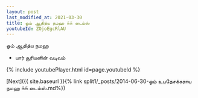 ```yaml
---
layout: post
last_modified_at: 2021-03-30
title: ஓம் ஆதித்ய நமஹ ௧௧ டைம்ஸ்
youtubeId: ZOjoEgcRlAU
---
```

 
 
 ஓம் ஆதித்ய நமஹ  
 
 -  யார் சூரியனின் வடிவம் 
 
  
 
  
 
 
 
 
 
 


{% include youtubePlayer.html id=page.youtubeId %}
 
[Next]({{ site.baseurl }}{% link  split1/_posts/2014-06-30-ஓம் உபதேசக்கராய நமஹ ௧௧ டைம்ஸ்.md%})
 
